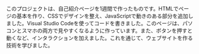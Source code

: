 このプロジェクトは、自己紹介ページを1週間で作ったものです。HTMLでページの基本を作り、CSSでデザインを整え、JavaScriptで動きのある部分を追加しました。Visual Studio Codeを使ってコードを書きました。このページは、パソコンとスマホの両方で見やすくなるように作っています。また、ボタンを押すと動くなど、インタラクションを加えました。これを通じて、ウェブサイトを作る技術を学びました。
